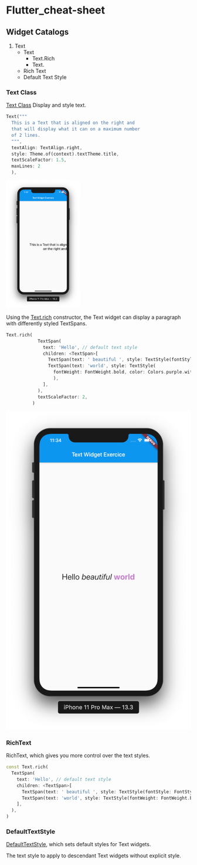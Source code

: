 # Flutter_cheat-sheet


## Widget Catalogs

1. Text
    * Text
        - Text.Rich
        - Text.
    * Rich Text
    * Default Text Style


### Text Class
[Text Class](https://api.flutter.dev/flutter/widgets/Text-class.html) Display and style text.

```dart
Text("""
  This is a Text that is aligned on the right and
  that will display what it can on a maximum number 
  of 2 lines.
  """,
  textAlign: TextAlign.right,
  style: Theme.of(context).textTheme.title,
  textScaleFactor: 1.5,
  maxLines: 2
  ),
 ```
<img src="screenshots/text_widgets/text_class_example.png " width="40%" />

Using the [Text.rich](https://api.flutter.dev/flutter/widgets/Text-class.html) constructor, the Text widget can display a paragraph with differently styled TextSpans.

```dart
Text.rich(
            TextSpan(
              text: 'Hello', // default text style
              children: <TextSpan>[
                TextSpan(text: ' beautiful ', style: TextStyle(fontStyle: FontStyle.italic)),
                TextSpan(text: 'world', style: TextStyle(
                  fontWeight: FontWeight.bold, color: Colors.purple.withOpacity(0.6))
                  ),
              ],
            ),
            textScaleFactor: 2,
          )
 ```
![screenshot of app](screenshots/text_widgets/text_rich_example.png)


### RichText

RichText, which gives you more control over the text styles.

```dart
const Text.rich(
  TextSpan(
    text: 'Hello', // default text style
    children: <TextSpan>[
      TextSpan(text: ' beautiful ', style: TextStyle(fontStyle: FontStyle.italic)),
      TextSpan(text: 'world', style: TextStyle(fontWeight: FontWeight.bold)),
    ],
  ),
)
  ```


### DefaultTextStyle

[DefaultTextStyle](https://api.flutter.dev/flutter/widgets/DefaultTextStyle-class.html), which sets default styles for Text widgets.

The text style to apply to descendant Text widgets without explicit style.

```dart


  ```
